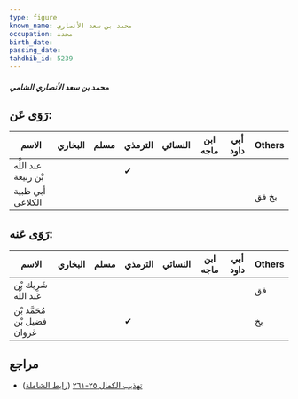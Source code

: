 ```yaml
---
type: figure
known_name: محمد بن سعد الأنصاري
occupation: محدث
birth_date:
passing_date:
tahdhib_id: 5239
---
```

##### محمد بن سعد الأنصاري الشامي

## رَوَى عَن:
| الاسم                | البخاري | مسلم | الترمذي | النسائي | ابن ماجه | أبي داود | Others |
| -------------------- | ------- | ---- | ------- | ------- | -------- | -------- | ------ |
| عبد اللَّه بْن ربيعة |         |      | ✔       |         |          |          |        |
| أبي ظبية الكلاعي     |         |      |         |         |          |          | بخ فق  |
## رَوَى عَنه:
| الاسم                       | البخاري | مسلم | الترمذي | النسائي | ابن ماجه | أبي داود | Others |
| --------------------------- | ------- | ---- | ------- | ------- | -------- | -------- | ------ |
| شَرِيك بْن عَبد اللَّه      |         |      |         |         |          |          | فق     |
| مُحَمَّد بْن فضيل بْن غزوان |         |      | ✔       |         |          |          | بخ     |
## مراجع
- [تهذيب الكمال ٢٥-٢٦١](obsidian://open?vault=Tahdhib-al-Kamal&file=Figures/٥٢٣٩-محمد%20بن%20سعد%20الأنصاري%20الشامي) ([رابط الشاملة](https://shamela.ws/book/3722/13354))